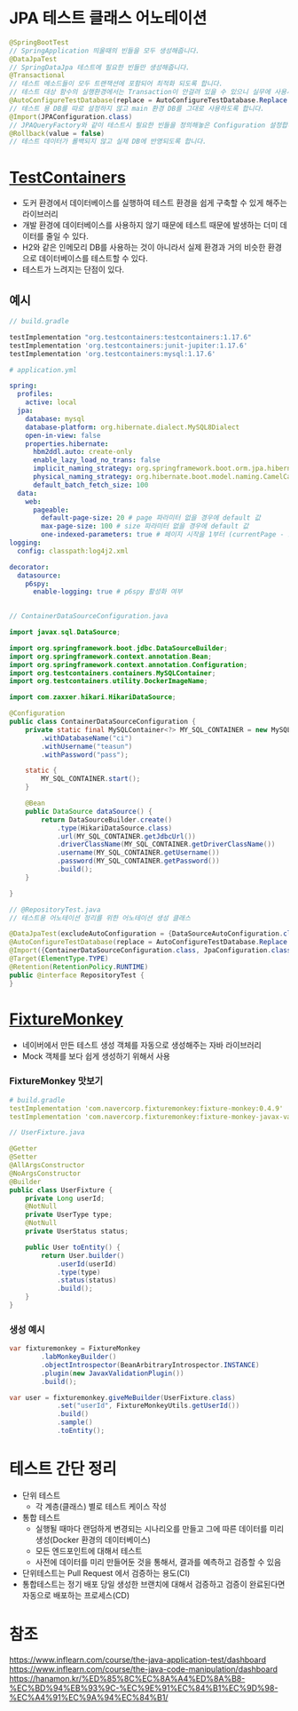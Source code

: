 # JPA 테스트 클래스 어노테이션

```java
@SpringBootTest   
// SpringApplication 띄울때의 빈들을 모두 생성해줍니다.
@DataJpaTest      
// SpringDataJpa 테스트에 필요한 빈들만 생성해줍니다.
@Transactional    
// 테스트 메소드들이 모두 트랜잭션에 포함되어 최적화 되도록 합니다. 
// 테스트 대상 함수의 실행환경에서는 Transaction이 안걸려 있을 수 있으니 실무에 사용시 주의
@AutoConfigureTestDatabase(replace = AutoConfigureTestDatabase.Replace.NONE)  
// 테스트 용 DB를 따로 설정하지 않고 main 환경 DB를 그대로 사용하도록 합니다.
@Import(JPAConfiguration.class) 
// JPAQueryFactory와 같이 테스트시 필요한 빈들을 정의해놓은 Configuration 설정합니다.
@Rollback(value = false)
// 테스트 데이터가 롤백되지 않고 실제 DB에 반영되도록 합니다.
```


# [TestContainers](https://www.testcontainers.org/)

- 도커 환경에서 데이터베이스를 실행하여 테스트 환경을 쉽게 구축할 수 있게 해주는 라이브러리
- 개발 환경에 데이터베이스를 사용하지 않기 때문에 테스트 때문에 발생하는 더미 데이터를 줄일 수 있다.
- H2와 같은 인메모리 DB를 사용하는 것이 아니라서 실제 환경과 거의 비슷한 환경으로 데이터베이스를 테스트할 수 있다.
- 테스트가 느려지는 단점이 있다.

## 예시
```gradle
// build.gradle

testImplementation "org.testcontainers:testcontainers:1.17.6"
testImplementation 'org.testcontainers:junit-jupiter:1.17.6'
testImplementation 'org.testcontainers:mysql:1.17.6'
```

```yml
# application.yml

spring:
  profiles:
    active: local
  jpa:
    database: mysql
    database-platform: org.hibernate.dialect.MySQL8Dialect
    open-in-view: false
    properties.hibernate:
      hbm2ddl.auto: create-only
      enable_lazy_load_no_trans: false
      implicit_naming_strategy: org.springframework.boot.orm.jpa.hibernate.SpringImplicitNamingStrategy
      physical_naming_strategy: org.hibernate.boot.model.naming.CamelCaseToUnderscoresNamingStrategy
      default_batch_fetch_size: 100
  data:
    web:
      pageable:
        default-page-size: 20 # page 파라미터 없을 경우에 default 값
        max-page-size: 100 # size 파라미터 없을 경우에 default 값
        one-indexed-parameters: true # 페이지 시작을 1부터 (currentPage - 1)
logging:
  config: classpath:log4j2.xml

decorator:
  datasource:
    p6spy:
      enable-logging: true # p6spy 활성화 여부
​
```


```java
// ContainerDataSourceConfiguration.java

import javax.sql.DataSource;

import org.springframework.boot.jdbc.DataSourceBuilder;
import org.springframework.context.annotation.Bean;
import org.springframework.context.annotation.Configuration;
import org.testcontainers.containers.MySQLContainer;
import org.testcontainers.utility.DockerImageName;

import com.zaxxer.hikari.HikariDataSource;

@Configuration
public class ContainerDataSourceConfiguration {
	private static final MySQLContainer<?> MY_SQL_CONTAINER = new MySQLContainer<>(DockerImageName.parse("mysql:8.0.27"))
		.withDatabaseName("ci")
		.withUsername("teasun")
		.withPassword("pass");

	static {
		MY_SQL_CONTAINER.start();
	}

	@Bean
	public DataSource dataSource() {
		return DataSourceBuilder.create()
			.type(HikariDataSource.class)
			.url(MY_SQL_CONTAINER.getJdbcUrl())
			.driverClassName(MY_SQL_CONTAINER.getDriverClassName())
			.username(MY_SQL_CONTAINER.getUsername())
			.password(MY_SQL_CONTAINER.getPassword())
			.build();
	}

}
```

```java
// @RepositoryTest.java
// 테스트용 어노테이션 정리를 위한 어노테이션 생성 클래스

@DataJpaTest(excludeAutoConfiguration = {DataSourceAutoConfiguration.class, TestEntityManagerAutoConfiguration.class, /*만든 class*/DataSourceConfiguration.class})
@AutoConfigureTestDatabase(replace = AutoConfigureTestDatabase.Replace.NONE)
@Import({ContainerDataSourceConfiguration.class, JpaConfiguration.class, QueryDslConfiguration.class})
@Target(ElementType.TYPE)
@Retention(RetentionPolicy.RUNTIME)
public @interface RepositoryTest {
}
```


# [FixtureMonkey](https://naver.github.io/fixture-monkey/kr/)

- 네이버에서 만든 테스트 생성 객체를 자동으로 생성해주는 자바 라이브러리
- Mock 객체를 보다 쉽게 생성하기 위해서 사용

### FixtureMonkey 맛보기

```yaml
# build.gradle
testImplementation 'com.navercorp.fixturemonkey:fixture-monkey:0.4.9'
testImplementation 'com.navercorp.fixturemonkey:fixture-monkey-javax-validation:0.4.9'
```

```java
// UserFixture.java

@Getter
@Setter
@AllArgsConstructor
@NoArgsConstructor
@Builder
public class UserFixture {
	private Long userId;
	@NotNull
	private UserType type;
	@NotNull
	private UserStatus status;

	public User toEntity() {
		return User.builder()
			.userId(userId)
			.type(type)
			.status(status)
			.build();
	}
}
```

### 생성 예시
```java
var fixturemonkey = FixtureMonkey
		.labMonkeyBuilder()
		.objectIntrospector(BeanArbitraryIntrospector.INSTANCE)
		.plugin(new JavaxValidationPlugin())
		.build();

var user = fixturemonkey.giveMeBuilder(UserFixture.class)
			.set("userId", FixtureMonkeyUtils.getUserId())
			.build()
			.sample()
			.toEntity();
```

# 테스트 간단 정리

- 단위 테스트
    - 각 계층(클래스) 별로 테스트 케이스 작성
- 통합 테스트
    - 실행될 때마다 랜덤하게 변경되는 시나리오를 만들고 그에 따른 데이터를 미리 생성(Docker 환경의 데이터베이스)
    - 모든 엔드포인트에 대해서 테스트
    - 사전에 데이터를 미리 만들어둔 것을 통해서, 결과를 예측하고 검증할 수 있음
- 단위테스트는 Pull Request 에서 검증하는 용도(CI)
- 통합테스트는 정기 배포 당일 생성한 브랜치에 대해서 검증하고 검증이 완료된다면 자동으로 배포하는 프로세스(CD)

# 참조
https://www.inflearn.com/course/the-java-application-test/dashboard  
https://www.inflearn.com/course/the-java-code-manipulation/dashboard  
https://hanamon.kr/%ED%85%8C%EC%8A%A4%ED%8A%B8-%EC%BD%94%EB%93%9C-%EC%9E%91%EC%84%B1%EC%9D%98-%EC%A4%91%EC%9A%94%EC%84%B1/

